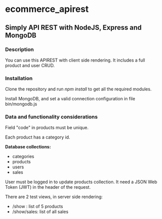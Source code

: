 # ecommerce_apirest
<h2>Simply API REST with NodeJS, Express and MongoDB</h2>
<h3>Description</h3>
<p>You can use this APIREST with client side rendering. It includes a full product and user CRUD. </p>
<h3>Installation</h3>
<p>Clone the repository and run <i>npm install</i> to get all the required modules.</p>
<p>Install MongoDB, and set a valid connection configuration in file bin/mongodb.js</p>
<h3>Data and functionality considerations</h3>
<p>Field "code" in products must be unique.</p>
<p>Each product has a category id.</p>
<b>Database collections:</b>
<ul>
  <li>categories</li>
  <li>products</li>
  <li>users</li>
  <li>sales</li>
</ul>

<p>User must be logged in to update products collection. It need a JSON Web Token (JWT) in the header of the request.</p>
<p>There are 2 test views, in server side rendering:</p>
<ul>
  <li>/show : list of 5 products</li>
  <li>/show/sales: list of all sales</li>
</ul>
